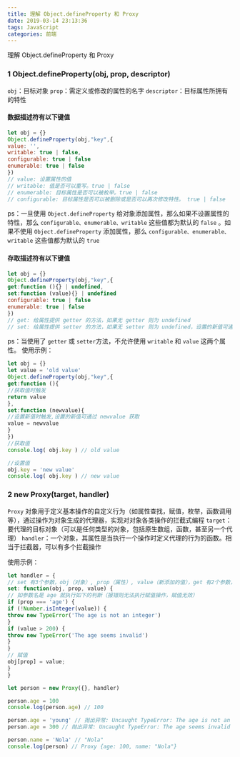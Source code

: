 ```yaml
---
title: 理解 Object.defineProperty 和 Proxy
date: 2019-03-14 23:13:36
tags: JavaScript
categories: 前端
---
```


理解 Object.defineProperty 和 Proxy
<escape><!-- more --></escape>

### 1 Object.defineProperty(obj, prop, descriptor)
`obj`：目标对象 
`prop`：需定义或修改的属性的名字
`descriptor`：目标属性所拥有的特性
#### 数据描述符有以下键值
```js
let obj = {}
Object.defineProperty(obj,"key",{
value: '',
writable: true | false,
configurable: true | false
enumerable: true | false
})
// value: 设置属性的值
// writable: 值是否可以重写。true | false
// enumerable: 目标属性是否可以被枚举。true | false
// configurable: 目标属性是否可以被删除或是否可以再次修改特性。 true | false
```
ps：一旦使用 `Object.defineProperty` 给对象添加属性，那么如果不设置属性的特性，那么 `configurable、enumerable、writable` 这些值都为默认的 `false` 。如果不使用 `Object.defineProperty` 添加属性，那么 `configurable、enumerable、writable` 这些值都为默认的 `true`

#### 存取描述符有以下键值
```js
let obj = {}
Object.defineProperty(obj,"key",{
get:function (){} | undefined,
set:function (value){} | undefined
configurable: true | false
enumerable: true | false
})
// get: 给属性提供 getter 的方法，如果无 getter 则为 undefined
// set: 给属性提供 setter 的方法，如果无 setter 则为 undefined，设置的新值可通过value获取
```
ps：当使用了 `getter` 或 `setter`方法，不允许使用 `writable` 和 `value` 这两个属性。
使用示例：
```js
let obj = {}
let value = 'old value'
Object.defineProperty(obj,"key",{
get:function (){
//获取值时触发
return value
},
set:function (newvalue){
//设置新值时触发,设置的新值可通过 newvalue 获取
value = newvalue
}
})
//获取值
console.log( obj.key ) // old value

//设置值
obj.key = 'new value'
console.log( obj.key ) // new value
```

### 2 new Proxy(target, handler)
`Proxy` 对象用于定义基本操作的自定义行为（如属性查找，赋值，枚举，函数调用等），通过操作为对象生成的代理器，实现对对象各类操作的拦截式编程
`target`：要代理的目标对象（可以是任何类型的对象，包括原生数组，函数，甚至另一个代理）
`handler`：一个对象，其属性是当执行一个操作时定义代理的行为的函数。相当于拦截器，可以有多个拦截操作

使用示例：
```js
let handler = {
// set 有3个参数，obj（对象）, prop（属性）, value（新添加的值），get 有2个参数，obj, prop
set: function(obj, prop, value) {
// 如参数名是 age 就执行如下的判断（报错则无法执行赋值操作，赋值无效）
if (prop === 'age') {
if (!Number.isInteger(value)) {
throw new TypeError('The age is not an integer')
}
if (value > 200) {
throw new TypeError('The age seems invalid')
}
}
// 赋值
obj[prop] = value;
}
}

let person = new Proxy({}, handler)

person.age = 100
console.log(person.age) // 100

person.age = 'young' // 抛出异常: Uncaught TypeError: The age is not an integer
person.age = 300 // 抛出异常: Uncaught TypeError: The age seems invalid

person.name = 'Nola' // "Nola"
console.log(person) // Proxy {age: 100, name: "Nola"}
```
